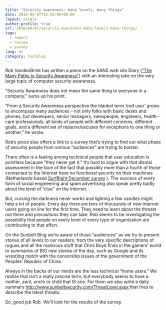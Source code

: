 ```yaml
---
title: "Security awareness: many levels, many things"
date: 2010-04-07T15:53:00+00:00
layout: single
author_profile: true
url: 2010/04/07/security-awareness-many-levels-many-things/
tags:
  - report
  - review
  - survey
lang: en
category: techblog
---
```

Rob VandenBrink has written a piece on the SANS web site Diary (<a href="http://isc.sans.org/diary.html?storyid=8581" target="_blank">&#8220;The Many Paths to Security Awareness&#8221;</a>) with an interesting take on the very large topic of computer security awareness.

<span>“Security Awareness does not mean the same thing to everyone in a company,” </span>sums up his point.

<span>“From a Security Awareness perspective the blanket term ‘end user’ grows to encompass many audiences – not only folks with basic desks and phones, but developers, senior managers, salespeople, engineers, health-care professionals, all kinds of people with different concerns, different goals, and a different set of reasons/excuses for exceptions to one thing or another,” </span>he wrote.

Rob’s piece also offers a link to a survey that’s trying to find out what phase of security people from various “audiences” are trying to bolster.

There often is a feeling among technical people that user education is pointless because “they never get it.” It’s hard to argue with that dismal assessment in the face of the fact that possibly more than a fourth of those connected to the Internet have no functional security on their machines (Netherlands-based <a href="http://www.send2press.com/newswire/2009-12-1209-001.shtml" target="_blank">SurfRight December survey</a> ). The success of every form of social engineering and spam advertising also speak pretty badly about the level of “clue” on the Internet.

But, cursing the darkness never works and lighting a few candles might help a lot of people. Every day there are tens of thousands of new Internet users going on line for the first time. They need to learn about the threats out there and precautions they can take. Rob seems to be investigating the possibility that people on every level of every type of organization are contributing to that effort.

On the Sunbelt Blog we’re aware of those “audiences” as we try to present stories of all levels to our readers, from the very specific descriptions of rogues and all the malicious stuff that Chris Boyd finds in the gamers’ world to summaries of BIG new stories of the day, such as Google and its wrestling match with the censorship issues of the government of the Peoples’ Republic of China.

Always in the backs of our minds are the less technical “home users.” We realize that isn’t a really precise term, but everybody seems to have a mother, aunt, uncle or child that IS one. For them we also write a daily summary <a href="http://www.sunbeltsecurity.com/ThreatLevel.aspx" target="_blank">http://www.sunbeltsecurity.com/ThreatLevel.aspx</a> that tries to describe the latest threats.

So, good job Rob. We’ll look for the results of the survey.